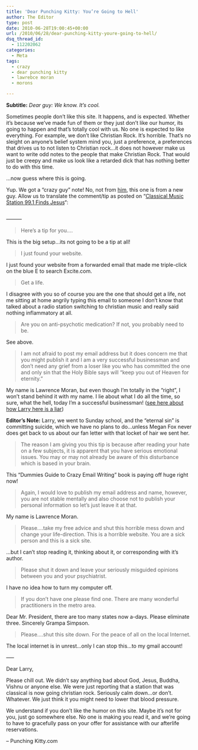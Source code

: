 ```yaml
---
title: 'Dear Punching Kitty: You’re Going to Hell'
author: The Editor
type: post
date: 2010-06-28T19:00:45+00:00
url: /2010/06/28/dear-punching-kitty-youre-going-to-hell/
dsq_thread_id:
  - 112202062
categories:
  - Meta
tags:
  - crazy
  - dear punching kitty
  - lawrebce moran
  - morons

---
```

**Subtitle:** _Dear guy: We know. It&#8217;s cool._

Sometimes people don&#8217;t like this site. It happens, and is expected. Whether it&#8217;s because we&#8217;ve made fun of them or they just don&#8217;t like our humor, its going to happen and that&#8217;s totally cool with us. No one is expected to like everything. For example, we don&#8217;t like Christian Rock. It&#8217;s horrible. That&#8217;s no sleight on anyone&#8217;s belief system mind you, just a preference, a preferences that drives us to not listen to Christian rock&#8230;it does not however make us want to write odd notes to the people that make Christian Rock. That would just be creepy and make us look like a retarded dick that has nothing better to do with this time.

&#8230;now guess where this is going.

Yup. We got a &#8220;crazy guy&#8221; note! No, not from <a href="http://punchingkitty.com/tag/charles-jaco/" target="_blank">him</a>, this one is from a new guy. Allow us to translate the comment/tip as posted on &#8220;[Classical Music Station 99.1 Finds Jesus][1]&#8220;:

<img class="alignright size-full wp-image-5193" title="grandpa_simpson_yelling_at_cloud" src="http://media.punchingkitty.com/wordpress/2010/06/grandpa_simpson_yelling_at_cloud.jpg?filter=resize&w=275" alt="" />

&#8212;&#8212;&#8212;

> Here&#8217;s a tip for you&#8230;.

This is the big setup&#8230;its not going to be a tip at all!

> I just found your website.

I just found your website from a forwarded email that made me triple-click on the blue E to search Excite.com.

> Get a life.

I disagree with you so of course you are the one that should get a life, not me sitting at home angrily typing this email to someone I don&#8217;t know that talked about a radio station switching to christian music and really said nothing inflammatory at all.

> Are you on anti-psychotic medication? If not, you probably need to be.

See above.

> I am not afraid to post my email address but it does concern me that you might publish it and I am a very successful businessman and don&#8217;t need any grief from a loser like you who has committed the one and only sin that the Holy Bible says will &#8220;keep you out of Heaven for eternity.&#8221;

My name is Lawrence Moran, but even though I&#8217;m totally in the &#8220;right&#8221;, I won&#8217;t stand behind it with my name. I lie about what I do all the time, so sure, what the hell, today I&#8217;m a successful businessman! (<a href="http://richcrain.blogspot.com/2008/08/lawrence-j-moran-curriculum-vitae-study.html" target="_blank">see here about how Larry here is a liar</a>)

**Editor&#8217;s Note:** Larry, we went to Sunday school, and the &#8220;eternal sin&#8221; is committing suicide, which we have no plans to do&#8230;unless Megan Fox never does get back to us about our fan letter with that locket of hair we sent her.

> The reason I am giving you this tip is because after reading your hate on a few subjects, it is apparent that you have serious emotional issues. You may or may not already be aware of this disturbance which is based in your brain.

This &#8220;Dummies Guide to Crazy Email Writing&#8221; book is paying off huge right now!

> Again, I would love to publish my email address and name, however, you are not stable mentally and also choose not to publish your personal information so let&#8217;s just leave it at that.

My name is Lawrence Moran.

> Please&#8230;.take my free advice and shut this horrible mess down and change your life-direction. This is a horrible website. You are a sick person and this is a sick site.

&#8230;but I can&#8217;t stop reading it, thinking about it, or corresponding with it&#8217;s author.

> Please shut it down and leave your seriously misguided opinions between you and your psychiatrist.

I have no idea how to turn my computer off.

> If you don&#8217;t have one please find one. There are many wonderful practitioners in the metro area.

Dear Mr. President, there are too many states now a-days. Please eliminate three. Sincerely Grampa Simpson.

> Please&#8230;.shut this site down. For the peace of all on the local Internet.

The local internet is in unrest&#8230;only I can stop this&#8230;to my gmail account!

&#8212;&#8211;

Dear Larry,

Please chill out. We didn&#8217;t say anything bad about God, Jesus, Buddha, Vishnu or anyone else. We were just reporting that a station that was classical is now going christian rock. Seriously calm down&#8230;or don&#8217;t. Whatever. We just think it you might need to lower that blood pressure.

We understand if you don&#8217;t like the humor on this site. Maybe it&#8217;s not for you, just go somewhere else. No one is making you read it, and we&#8217;re going to have to gracefully pass on your offer for assistance with our afterlife reservations.

&#8211; Punching Kitty.com

 [1]: http://punchingkitty.com/2009/10/07/classical-music-station-99-1-finds-jesus/